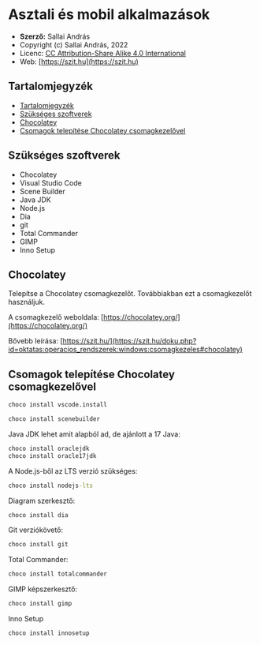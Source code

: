 # Asztali és mobil alkalmazások

* **Szerző:** Sallai András
* Copyright (c) Sallai András, 2022
* Licenc: [CC Attribution-Share Alike 4.0 International](https://creativecommons.org/licenses/by-sa/4.0/)
* Web: [https://szit.hu](https://szit.hu)

## Tartalomjegyzék

* [Tartalomjegyzék](#tartalomjegyzék)
* [Szükséges szoftverek](#szükséges-szoftverek)
* [Chocolatey](#chocolatey)
* [Csomagok telepítése Chocolatey csomagkezelővel](#csomagok-telepítése-chocolatey-csomagkezelővel)

## Szükséges szoftverek

* Chocolatey
* Visual Studio Code
* Scene Builder
* Java JDK
* Node.js
* Dia
* git
* Total Commander
* GIMP
* Inno Setup

## Chocolatey

Telepítse a Chocolatey csomagkezelőt. Továbbiakban ezt a csomagkezelőt használjuk.

A csomagkezelő weboldala:
[https://chocolatey.org/](https://chocolatey.org/)

Bővebb leírása:
[https://szit.hu/](https://szit.hu/doku.php?id=oktatas:operacios_rendszerek:windows:csomagkezeles#chocolatey)

## Csomagok telepítése Chocolatey csomagkezelővel

```cmd
choco install vscode.install
```

```cmd
choco install scenebuilder
```

Java JDK lehet amit alapból ad, de ajánlott a 17 Java:

```cmd
choco install oraclejdk
choco install oracle17jdk
```

A Node.js-ből az LTS verzió szükséges:

```cmd
choco install nodejs-lts
```

Diagram szerkesztő:

```cmd
choco install dia
```

Git verziókövető:

```cmd
choco install git
```

Total Commander:

```cmd
choco install totalcommander
```

GIMP képszerkesztő:

```cmd
choco install gimp
```

Inno Setup

```cmd
choco install innosetup
```
